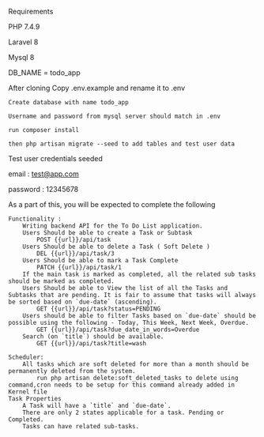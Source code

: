 Requirements 

PHP 7.4.9

Laravel 8

Mysql 8

DB_NAME = todo_app

After cloning
    Copy .env.example and rename it to .env
    
    Create database with name todo_app
    
    Username and password from mysql server should match in .env
    
    run composer install
    
    then php artisan migrate --seed to add tables and test user data


Test user credentials seeded


email : test@app.com


password : 12345678


As a part of this, you will be expected to complete the following

    Functionality :
        Writing backend API for the To Do List application.
        Users Should be able to create a Task or Subtask
            POST {{url}}/api/task
        Users Should be able to delete a Task ( Soft Delete )
            DEL {{url}}/api/task/3
        Users Should be able to mark a Task Complete
            PATCH {{url}}/api/task/1
        If the main task is marked as completed, all the related sub tasks should be marked as completed.
        Users Should be able to View the list of all the Tasks and Subtasks that are pending. It is fair to assume that tasks will always be sorted based on `due-date` (ascending).
            GET {{url}}/api/task?status=PENDING
        Users should be able to filter Tasks based on `due-date` should be possible using the following - Today, This Week, Next Week, Overdue.
            GET {{url}}/api/task?due_date_in_words=Overdue
        Search (on `title`) should be available.
            GET {{url}}/api/task?title=wash

	Scheduler:
        All tasks which are soft deleted for more than a month should be permanently deleted from the system.
            run php artisan delete:soft_deleted_tasks to delete using command,cron needs to be setup for this command already added in Kernel file
	Task Properties
        A Task will have a `title` and `due-date`.
        There are only 2 states applicable for a task. Pending or Completed.
        Tasks can have related sub-tasks.


